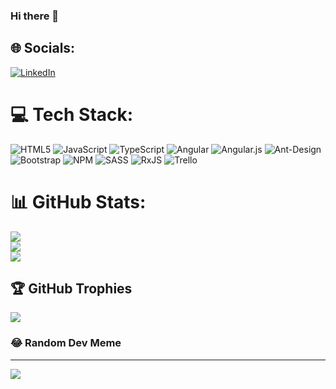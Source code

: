 ### Hi there 👋

## :globe_with_meridians: Socials:
[![LinkedIn](https://img.shields.io/badge/LinkedIn-%230077B5.svg?logo=linkedin&logoColor=white)](https://www.linkedin.com/in/nikakapana/)
# :computer: Tech Stack:
![HTML5](https://img.shields.io/badge/html5-%23E34F26.svg?style=flat-square&logo=html5&logoColor=white) ![JavaScript](https://img.shields.io/badge/javascript-%23323330.svg?style=flat-square&logo=javascript&logoColor=%23F7DF1E) ![TypeScript](https://img.shields.io/badge/typescript-%23007ACC.svg?style=flat-square&logo=typescript&logoColor=white) ![Angular](https://img.shields.io/badge/angular-%23DD0031.svg?style=flat-square&logo=angular&logoColor=white) ![Angular.js](https://img.shields.io/badge/angular.js-%23E23237.svg?style=flat-square&logo=angularjs&logoColor=white) ![Ant-Design](https://img.shields.io/badge/-AntDesign-%230170FE?style=flat-square&logo=ant-design&logoColor=white) ![Bootstrap](https://img.shields.io/badge/bootstrap-%23563D7C.svg?style=flat-square&logo=bootstrap&logoColor=white) ![NPM](https://img.shields.io/badge/NPM-%23000000.svg?style=flat-square&logo=npm&logoColor=white) ![SASS](https://img.shields.io/badge/SASS-hotpink.svg?style=flat-square&logo=SASS&logoColor=white) ![RxJS](https://img.shields.io/badge/rxjs-%23B7178C.svg?style=flat-square&logo=reactivex&logoColor=white) ![Trello](https://img.shields.io/badge/Trello-%23026AA7.svg?style=flat-square&logo=Trello&logoColor=white)
# :bar_chart: GitHub Stats:
![](https://github-readme-stats.vercel.app/api?username=nikakapana&theme=dracula&hide_border=false&include_all_commits=true&count_private=true)<br/>
![](https://github-readme-streak-stats.herokuapp.com/?user=nikakapana&theme=dracula&hide_border=false)<br/>
![](https://github-readme-stats.vercel.app/api/top-langs/?username=nikakapana&theme=dracula&hide_border=false&include_all_commits=true&count_private=true&layout=compact)
## :trophy: GitHub Trophies
![](https://github-profile-trophy.vercel.app/?username=nikakapana&theme=radical&no-frame=false&no-bg=false&margin-w=4)
### :joy: Random Dev Meme
 
---
[![](https://visitcount.itsvg.in/api?id=nikakapana&icon=0&color=0)](https://visitcount.itsvg.in)
<!-- Proudly created with GPRM ( https://gprm.itsvg.in ) -->



<!--
**nikakapana/nikakapana** is a ✨ _special_ ✨ repository because its `README.md` (this file) appears on your GitHub profile.

Here are some ideas to get you started:

- 🔭 I’m currently working on ...
- 🌱 I’m currently learning ...
- 👯 I’m looking to collaborate on ...
- 🤔 I’m looking for help with ...
- 💬 Ask me about ...
- 📫 How to reach me: ...
- 😄 Pronouns: ...
- ⚡ Fun fact: ...
-->

